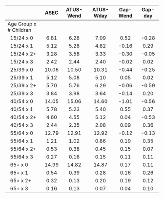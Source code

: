 
|                      |         ASEC |    ATUS-Wend |    ATUS-Wday |     Gap-Wend |      Gap-day |
| -------------------- | :----------: | :----------: | :----------: | :----------: | :----------: |
| Age Group x # Children |              |              |              |              |              |
| &nbsp;&nbsp;15/24 x 0 |         6.81 |         6.28 |         7.09 |         0.52 |        -0.28 |
| &nbsp;&nbsp;15/24 x 1 |         5.12 |         5.28 |         4.82 |        -0.16 |         0.29 |
| &nbsp;&nbsp;15/24 x 2+ |         3.28 |         3.58 |         3.33 |        -0.30 |        -0.05 |
| &nbsp;&nbsp;15/24 x 3 |         2.42 |         2.44 |         2.40 |        -0.02 |         0.02 |
| &nbsp;&nbsp;25/39 x 0 |        10.06 |        10.50 |        10.31 |        -0.44 |        -0.25 |
| &nbsp;&nbsp;25/39 x 1 |         5.12 |         5.08 |         5.10 |         0.05 |         0.02 |
| &nbsp;&nbsp;25/39 x 2+ |         5.70 |         5.76 |         6.29 |        -0.06 |        -0.59 |
| &nbsp;&nbsp;25/39 x 3 |         3.84 |         3.98 |         3.64 |        -0.14 |         0.20 |
| &nbsp;&nbsp;40/54 x 0 |        14.05 |        15.06 |        14.60 |        -1.01 |        -0.56 |
| &nbsp;&nbsp;40/54 x 1 |         5.78 |         5.23 |         5.40 |         0.55 |         0.37 |
| &nbsp;&nbsp;40/54 x 2+ |         4.60 |         4.55 |         5.12 |         0.04 |        -0.53 |
| &nbsp;&nbsp;40/54 x 3 |         2.44 |         2.35 |         2.08 |         0.09 |         0.36 |
| &nbsp;&nbsp;55/64 x 0 |        12.79 |        12.91 |        12.92 |        -0.12 |        -0.13 |
| &nbsp;&nbsp;55/64 x 1 |         1.21 |         1.02 |         0.86 |         0.19 |         0.35 |
| &nbsp;&nbsp;55/64 x 2+ |         0.53 |         0.38 |         0.45 |         0.15 |         0.07 |
| &nbsp;&nbsp;55/64 x 3 |         0.27 |         0.16 |         0.15 |         0.11 |         0.11 |
| &nbsp;&nbsp;65+ x 0  |        14.99 |        14.82 |        14.87 |         0.17 |         0.11 |
| &nbsp;&nbsp;65+ x 1  |         0.54 |         0.39 |         0.28 |         0.16 |         0.26 |
| &nbsp;&nbsp;65+ x 2+ |         0.32 |         0.13 |         0.20 |         0.19 |         0.12 |
| &nbsp;&nbsp;65+ x 3  |         0.16 |         0.13 |         0.07 |         0.04 |         0.10 |

